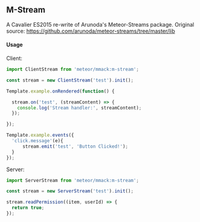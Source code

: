 ## M-Stream
A Cavalier ES2015 re-write of Arunoda's Meteor-Streams package.
Original source: https://github.com/arunoda/meteor-streams/tree/master/lib

#### Usage

Client:
```js
import ClientStream from 'meteor/mmack:m-stream';

const stream = new ClientStream('test').init();

Template.example.onRendered(function() {

  stream.on('test', (streamContent) => {
    console.log('Stream handler:', streamContent);
  });

});

Template.example.events({
  'click.message'(e){
      stream.emit('test', 'Button Clicked!');
  }
});
```

Server:
```js
import ServerStream from 'meteor/mmack:m-stream';

const stream = new ServerStream('test').init();

stream.readPermission((item, userId) => {
  return true;
});
```
